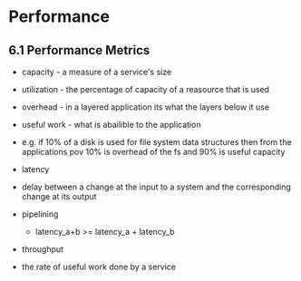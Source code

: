# Performance

## 6.1 Performance Metrics

-  capacity - a measure of a service's size
-  utilization - the percentage of capacity of a reasource that is used
-  overhead - in a layered application its what the layers below it use
-  useful work - what is abailible to the application
  - e.g. if 10% of a disk is used for file system data structures then from the applications pov 10% is overhead of the fs and 90% is useful capacity
  
-  latency 
  - delay between a change at the input to a system and the corresponding change at its output
  - pipelining
    - latency_a+b >= latency_a + latency_b

-  throughput
  - the rate of useful work done by a service
